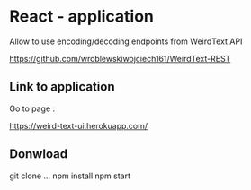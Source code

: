 
# React - application

Allow to use encoding/decoding endpoints from WeirdText API

https://github.com/wroblewskiwojciech161/WeirdText-REST

## Link to application

Go to page : 

https://weird-text-ui.herokuapp.com/


## Donwload

git clone ...
npm install
npm start


